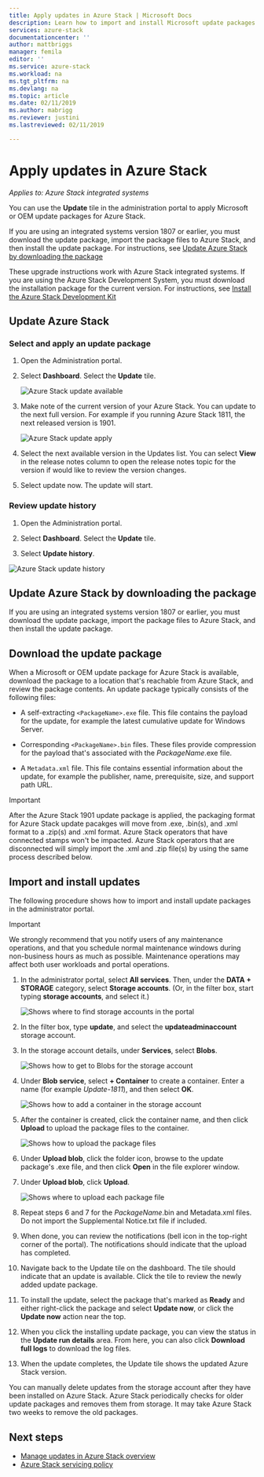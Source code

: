 ```yaml
---
title: Apply updates in Azure Stack | Microsoft Docs
description: Learn how to import and install Microsoft update packages for an Azure Stack integrated system.
services: azure-stack
documentationcenter: ''
author: mattbriggs
manager: femila
editor: ''
ms.service: azure-stack
ms.workload: na
ms.tgt_pltfrm: na
ms.devlang: na
ms.topic: article
ms.date: 02/11/2019
ms.author: mabrigg
ms.reviewer: justini
ms.lastreviewed: 02/11/2019

---
```


# Apply updates in Azure Stack

*Applies to: Azure Stack integrated systems*

You can use the **Update** tile in the administration portal to apply Microsoft or OEM update packages for Azure Stack.

If you are using an integrated systems version 1807 or earlier, you must download the update package, import the package files to Azure Stack, and then install the update package. For instructions, see [Update Azure Stack by downloading the package](#update-azure-stack-by-downloading-the-package)

These upgrade instructions work with Azure Stack integrated systems. If you are using the Azure Stack Development System, you must download the installation package for the current version. For instructions, see [Install the Azure Stack Development Kit](../asdk/asdk-install.md)

## Update Azure Stack

### Select and apply an update package

1. Open the Administration portal.

2. Select **Dashboard**. Select the **Update** tile.

    ![Azure Stack update available](media/azure-stack-apply-updates/azure-stack-updates-1901-dashboard.png)

3. Make note of the current version of your Azure Stack. You can update to the next full version. For example if you running Azure Stack 1811, the next released version is 1901.

    ![Azure Stack update apply](media/azure-stack-apply-updates/azure-stack-updates-1901-updateavailable.png)

4. Select the next available version in the Updates list. You can select **View** in the release notes column to open the release notes topic for the version if would like to review the version changes.

5. Select update now. The update will start.

### Review update history

1. Open the Administration portal.

2. Select **Dashboard**. Select the **Update** tile.

3. Select **Update history**.

![Azure Stack update history](media/azure-stack-apply-updates/azure-stack-update-history.PNG)

## Update Azure Stack by downloading the package

If you are using an integrated systems version 1807 or earlier, you must download the update package, import the package files to Azure Stack, and then install the update package.

## Download the update package

When a Microsoft or OEM update package for Azure Stack is available, download the package to a location that's reachable from Azure Stack, and review the package contents. An update package typically consists of the following files:

- A self-extracting `<PackageName>.exe` file. This file contains the payload for the update, for example the latest cumulative update for Windows Server.

- Corresponding `<PackageName>.bin` files. These files provide compression for the payload that's associated with the *PackageName*.exe file.

- A `Metadata.xml` file. This file contains essential information about the update, for example the publisher, name, prerequisite, size, and support path URL.

> [!IMPORTANT]  
> After the Azure Stack 1901 update package is applied, the packaging format for Azure Stack update pacakges will move from .exe, .bin(s), and .xml format to a .zip(s) and .xml format. Azure Stack operators that have connected stamps won't be impacted. Azure Stack operators that are disconnected will simply import the .xml and .zip file(s) by using the same process described below.

## Import and install updates

The following procedure shows how to import and install update packages in the administrator portal.

> [!IMPORTANT]  
> We strongly recommend that you notify users of any maintenance operations, and that you schedule normal maintenance windows during non-business hours as much as possible. Maintenance operations may affect both user workloads and portal operations.

1. In the administrator portal, select **All services**. Then, under the **DATA + STORAGE** category, select **Storage accounts**. (Or, in the filter box, start typing **storage accounts**, and select it.)

    ![Shows where to find storage accounts in the portal](media/azure-stack-apply-updates/ApplyUpdates1.png)

2. In the filter box, type **update**, and select the **updateadminaccount** storage account.

3. In the storage account details, under **Services**, select **Blobs**.
 
    ![Shows how to get to Blobs for the storage account](media/azure-stack-apply-updates/ApplyUpdates3.png) 

4. Under **Blob service**, select **+ Container** to create a  container. Enter a name (for example *Update-1811*), and then select **OK**.
 
     ![Shows how to add a container in the storage account](media/azure-stack-apply-updates/ApplyUpdates4.png)

5. After the container is created, click the container name, and then click **Upload** to upload the package files to the container.
 
    ![Shows how to upload the package files](media/azure-stack-apply-updates/ApplyUpdates5.png)

6. Under **Upload blob**, click the folder icon, browse to the update package's .exe file, and then click **Open** in the file explorer window.
  
7. Under **Upload blob**, click **Upload**.
  
    ![Shows where to upload each package file](media/azure-stack-apply-updates/ApplyUpdates6.png)

8. Repeat steps 6 and 7 for the *PackageName*.bin and Metadata.xml files. Do not import the Supplemental Notice.txt file if included.
9. When done, you can review the notifications (bell icon in the top-right corner of the portal). The notifications should indicate that the upload has completed.
10. Navigate back to the Update tile on the dashboard. The tile should indicate that an update is available. Click the tile to review the newly added update package.
11. To install the update, select the package that's marked as **Ready** and either right-click the package and select **Update now**, or click the **Update now** action near the top.
12. When you click the installing update package, you can view the status in the **Update run details** area. From here, you can also click **Download full logs** to download the log files.
13. When the update completes, the Update tile shows the updated Azure Stack version.

You can manually delete updates from the storage account after they have been installed on Azure Stack. Azure Stack periodically checks for older update packages and removes them from storage. It may take Azure Stack two weeks to remove the old packages.

## Next steps

- [Manage updates in Azure Stack overview](azure-stack-updates.md)
- [Azure Stack servicing policy](azure-stack-servicing-policy.md)
